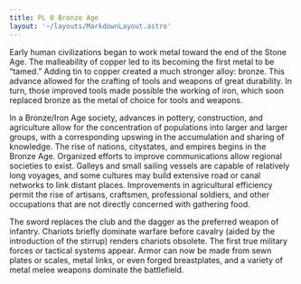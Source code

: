 ```yaml
---
title: PL 0 Bronze Age
layout: '~/layouts/MarkdownLayout.astro'
---
```

Early human civilizations began to work metal toward the end of the Stone Age.
The malleability of copper led to its becoming the first metal to be “tamed.”
Adding tin to copper created a much stronger alloy: bronze. This advance
allowed for the crafting of tools and weapons of great durability. In turn,
those improved tools made possible the working of iron, which soon replaced
bronze as the metal of choice for tools and weapons.

In a Bronze/Iron Age society, advances in pottery, construction, and
agriculture allow for the concentration of populations into larger and larger
groups, with a corresponding upswing in the accumulation and sharing of
knowledge. The rise of nations, citystates, and empires begins in the Bronze
Age. Organized efforts to improve communications allow regional societies to
exist. Galleys and small sailing vessels are capable of relatively long
voyages, and some cultures may build extensive road or canal networks to link
distant places. Improvements in agricultural efficiency permit the rise of
artisans, craftsmen, professional soldiers, and other occupations that are not
directly concerned with gathering food.

The sword replaces the club and the dagger as the preferred weapon of
infantry. Chariots briefly dominate warfare before cavalry (aided by the
introduction of the stirrup) renders chariots obsolete. The first true
military forces or tactical systems appear. Armor can now be made from sewn
plates or scales, metal links, or even forged breastplates, and a variety of
metal melee weapons dominate the battlefield.

